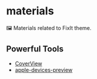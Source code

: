 # materials

🖼️ Materials related to FixIt theme.

## Powerful Tools

- [CoverView](https://coverview.lruihao.cn)
- [apple-devices-preview](https://lruihao.github.io/vue-el-demo/#/apple-devices-preview)
